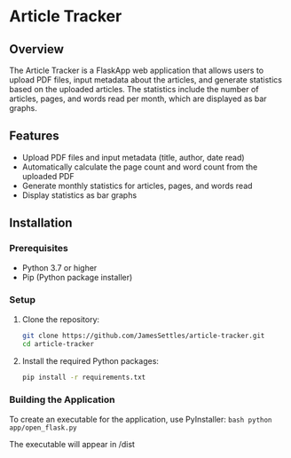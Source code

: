 # Article Tracker

## Overview

The Article Tracker is a FlaskApp web application that allows users to upload PDF files, input metadata about the articles, and generate statistics based on the uploaded articles. The statistics include the number of articles, pages, and words read per month, which are displayed as bar graphs.

## Features

- Upload PDF files and input metadata (title, author, date read)
- Automatically calculate the page count and word count from the uploaded PDF
- Generate monthly statistics for articles, pages, and words read
- Display statistics as bar graphs

## Installation

### Prerequisites

- Python 3.7 or higher
- Pip (Python package installer)

### Setup

1. Clone the repository:
    ```bash
    git clone https://github.com/JamesSettles/article-tracker.git
    cd article-tracker
    ```

2. Install the required Python packages:
    ```bash
    pip install -r requirements.txt
    ```

### Building the Application

To create an executable for the application, use PyInstaller:
    ```bash
    python app/open_flask.py
    ```

The executable will appear in /dist
